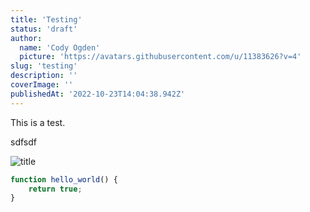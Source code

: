 ```yaml
---
title: 'Testing'
status: 'draft'
author:
  name: 'Cody Ogden'
  picture: 'https://avatars.githubusercontent.com/u/11383626?v=4'
slug: 'testing'
description: ''
coverImage: ''
publishedAt: '2022-10-23T14:04:38.942Z'
---
```


This is a test.

sdfsdf

![title](https://cjo.me/olly-fall.jpg> "an-image-title")

```javascript
function hello_world() {
    return true;
}
```

